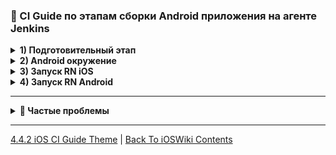 ### 🤖 CI Guide по этапам сборки Android приложения на агенте Jenkins



<details>
<summary><strong>1) Подготовительный этап</strong></summary>
<p>

<details>
<summary><strong>1.1) Необходимое окружение/версии</strong></summary>
<p>

<details>
<summary><strong>1.1.1) Node/v23.6.1</strong></summary>
<p>

Скачать node с сайта: https://nodejs.org/en/download

```bash
➜  ~ echo 'strict-ssl=false' >> ~/.npmrc
➜  ~ echo 'registry=https://nexus.ru/repository/npm-all/' >> ~/.npmrc
```

Добавить персональные токены в `~/.npmrc`:
```bash
//nexus.ru/nexus/content/repositories/npm-corp/:_auth=<ПримерТокена:1234DE5OSE/>
//nexus.ru/repository/npm-all/:_auth=<ПримерТокена:1234DE5OSE/>
//nexus.ru/repository/npm-all/:_auth=<ПримерТокена:DaYmZ1
```

Проверить корректную настройку `.npmrc` можно с помощью команды: `npm info`

Если все в порядке - выведется список доступных версий пакета.

</p>
</details>

<details>
<summary><strong>1.1.2) Ruby/v2.7.5</strong></summary>
<p>

Ссылка на Ruby окружение или как установить по шагам тут:

```bash
brew install rbenv
echo 'eval "$(rbenv init - zsh)"' >> ~/.zshrc
```

```bash
➜  ~ git clone https://github.com/rbenv/rbenv.git ~/.rbenv
➜  ~ echo 'export PATH="$HOME/.rbenv/bin:$PATH"' >> ~/.zshrc
➜  ~ ~/.rbenv/bin/rbenv init
➜  ~ exec $SHELL -l
➜  ~ git clone https://github.com/rbenv/ruby-build.git "$(rbenv root)"/plugins/ruby-build
➜  ~ rbenv install 2.7.5
➜  ~ rbenv global 2.7.5
```

</p>
</details>

<details>
<summary><strong>1.1.3) java JDK/v17.0.14</strong></summary>
<p>

Ссылка как установить или по шагам для MacOS [M1](https://github.com/eldaroid/iOSWiki/blob/master/2 ComputerScience/2.0 Linux/2.0.2 Processor(CPU).md#архитектура-x86-vs-arm-cisc-vs-rics):

```bash
➜  ~ git clone https://github.com/jenv/jenv.git ~/.jenv
➜  ~ echo 'export PATH="$HOME/.jenv/bin:$PATH"' >> ~/.zshrc
➜  ~ echo 'eval "$(jenv init -)"' >> ~/.zshrc
➜  ~ exec $SHELL -l
➜  ~ eval "$(jenv init -)"
➜  ~ jenv enable-plugin export
```

Скачать с сайта [Zulu Java JDK 17](https://www.azul.com/downloads/#downloads-table-zulu):
```bash
➜  ~ jenv add /Users/popovEldar/Downloads/zulu17.56.15-ca-jdk17.0.14-macosx_aarch64/zulu-17.jdk/Contents/Home/
zulu64-17.0.14 added
17.0.14 added
17.0 added
17 added
➜  ~ jenv global 17
➜  ~ java --version
openjdk 17.0.14 2025-01-21 LTS
OpenJDK Runtime Environment Zulu17.56+15-CA (build 17.0.14+7-LTS)
OpenJDK 64-Bit Server VM Zulu17.56+15-CA (build 17.0.14+7-LTS, mixed mode, sharing)
➜  ~ jenv doctor // проверить все ли корректно установилось
```

</p>
</details>

</p>
</details>

<details>
<summary><strong>1.2) Гит</strong></summary>
<p>

Настройки гита (`vim ~/.gitconfig`):
```ini
[user]
    name = Иванов Иван
    email = ИвановИван@ya.ru
 
[core]
    excludesfile = ~/.gitignore_global
    ignorecase = false
 
[http]
    postBuffer = 1048576000
    maxRequestBuffer = 100M  
    sslVerify = false
 
 [ssh]
    postBuffer = 2048M
    maxRequestBuffer = 1024M
```

Или мой личный [конфиг](https://github.com/eldaroid/iOSWiki/blob/master/1%20Common/1.1%20Configs/1.1.3%20gitconfig.md)

Далее клонируем проект `git clone YourProjectUrl`

</p>
</details>

<details>
<summary><strong>1.3) Зависимости: ruby, gradle, переменные окружения</strong></summary>
<p>

<details>
<summary><strong>1.3.1) Gradle</strong></summary>
<p>

```bash
➜  ~ echo 'export GRADLE_USER_HOME=$HOME/.gradle' >> ~/.zshrc
➜  ~ mkdir -p $HOME/.gradle/
➜  ~ touch $HOME/.gradle/gradle.properties
➜  ~ echo "nexusLogin=ваш_дельта_логин" >> $HOME/.gradle/gradle.properties
➜  ~ echo "nexusPassword=ваш_дельта_пароль" >> $HOME/.gradle/gradle.properties
➜  ~ echo "systemProp.gradle.wrapperUser=ваш_дельта_логин" >> $HOME/.gradle/gradle.properties
➜  ~ echo "systemProp.gradle.wrapperPassword=ваш_дельта_пароль" >> $HOME/.gradle/gradle.properties
```

</p>
</details>

<details>
<summary><strong>1.3.2) Сертификаты</strong></summary>
<p>

Для корректной работы c запросами к сервисам компании, подписанных кастомными сертификатами, требуется в java передавать корректный trustStore, в котором содержатся все сертификаты. Необходимо скачать как просто cacerts, так и cacerts.jks:

Указываем cacerts в ~/.gradle/gradle.properties:
```bash
➜  ~ echo "systemProp.javax.net.ssl.trustStore$HOME/cacerts/cacerts.jks" >> $HOME/.gradle/gradle.properties
➜  ~ echo "systemProp.javax.net.ssl.trustStorePassword=changeit" >> $HOME/.gradle/gradle.properties 
cacerts.jks скачивается здесь. Указываем его в ~/.zshrc:
➜  ~ echo 'export JAVA_OPTS="-Djavax.net.ssl.trustStore=$HOME/cacerts.jks' >> ~/.zshrc
```

</p>
</details>

<details>
<summary><strong>1.3.3) ESLint</strong></summary>
<p>

`export ESLINT_USE_FLAT_CONFIG=false в ~/.zshrc`

</p>
</details>

</p>
</details>

</p>
</details>

<details>
<summary><strong>2) Android окружение</strong></summary>
<p>

### Окружение

Скачать `commandlinetools-mac-11076708_latest.zip` с https://dl.google.com/android/repository/commandlinetools-mac-11076708_latest.zip
`➜  ~ mkdir -p /Users/popovEldar/Library/Android/sdk/cmdline-tools/latest`

Разархивируй commandlinetools и перенеси в папку `/Users/popovEldar/Library/Android/sdk/cmdline-tools/` или `unzip commandlinetools-*.zip -d /Users/popovEldar/Library/Android/sdk/cmdline-tools/latest`

```bash
➜  ~ echo 'export ANDROID_HOME=$HOME/Library/Android/sdk' >> ~/.zshrc
➜  ~ echo 'export PATH=$ANDROID_HOME/cmdline-tools/latest/bin:$ANDROID_HOME/emulator:$ANDROID_HOME/platform-tools:$PATH' >> ~/.zshrc
➜  ~ exec $SHELL -l
```

Скачать `android_sdk/platform-tools_r35.0.2-darwin.zip` по ссылке ["SDK Platform Tools"](https://developer.android.com/tools/releases/platform-tools) и разархивировать в `$ANDROID_HOME`.

Скачать `android_sdk/build-tools_r33-macosx.zip` по ссылке ["SDK Build Tools"](https://developer.android.com/tools/releases/build-tools) и разархивировать в `$ANDROID_HOME`.

Итогово должно выглядеть так:
```bash
➜  sdk $ANDROID_HOME
➜  sdk tree -L 1
.
├── build-tools     # Содержит разные версии Build Tools (компиляция, APK (Android Package Kit) - аналог IPA из iOS)
├── cmdline-tools   # Командные инструменты (sdkmanager, avdmanager)
├── licenses        # Принятые лицензии Google
├── platform-tools  # ADB, fastboot и другие низкоуровневые утилиты
└── repository2-3.xml # Кэш метаданных репозиториев SDK
5 directories, 1 file
```

Принять лицензионное соглашение для компонентов Android SDK, обязательный шаг перед использованием инструментов разработки (н/р: sdkmanager, avdmanager или сборки проекта через Gradle):

`$ANDROID_HOME/cmdline-tools/latest/bin/sdkmanager --licenses`

### Эмулятор

Команда устанавливает компоненты, необходимые для создания и запуска Android-эмулятора с определённой конфигурацией:

`$ANDROID_HOME/cmdline-tools/latest/bin/sdkmanager "emulator" "system-images;android-33;google_apis;arm64-v8a"`

Команда создаёт новый Android Virtual Device (AVD) - виртуальное устройство для эмулятора Android:

`$ANDROID_HOME/cmdline-tools/latest/bin/avdmanager create avd -n PopovPixel -k "system-images;android-33;google_apis;arm64-v8a" -d pixel`

Запускаем созданный Android-эмулятор с именем PopovPixel в [интерактивном режиме](/1%20Common/1.3%20Terminal/1.3.3%20CLI/1.3.3.1%20Shells.md):

`$ANDROID_HOME/emulator/emulator -avd PopovPixel`

Отобразить список подключённых Android-устройств (как физических, так и виртуальных), с которыми можно взаимодействовать через ADB (Android Debug Bridge:

`$ANDROID_HOME/platform-tools/adb devices`

</p>
</details>

<details>
<summary><strong>3) Запуск RN iOS</strong></summary>
<p>

```diff
+ npm ci --legacy-peer-deps --verbose
+ cd ios & pod install
+ npm run ios
```

</p>
</details>

<details>
<summary><strong>4) Запуск RN Android</strong></summary>
<p>

```diff
+ npm ci --legacy-peer-deps --verbose
+ cd android
+ npm run ios
```

</p>
</details>

---

<details>
<summary><strong>🤧 Частые проблемы</strong></summary>
<p>

<details>
<summary><strong>Server -PreactNativeDevServerPort=8081 returned HTTP response code: 401 for URL:
</strong></summary>
<p>

Ошибка означает, что неправильно заданы настройки в ~/.gradle/gradle.properties. Проделать заново 1.2.2 и 1.2.3

![ГрадлПропертисТребуютАвторизации.png](https://github.com/eldaroid/pictures/blob/master/iOSWiki/Frameworks/ГрадлПропертисТребуютАвторизации.png?raw=true)

<img src="https://github.com/eldaroid/pictures/blob/master/iOSWiki/Frameworks/ГрадлПропертисТребуютАвторизации.png?raw=true" alt="ГрадлПропертисТребуютАвторизации.png" width="600" height="320">

Server -PreactNativeDevServerPort=8081 returned HTTP response code: 401 for URL: https://YourProjectURL.ru/repository/raw-lib-ext/distributions/gradle-7.5.1-bin.zip

</p>
</details>

<details>
<summary><strong>Бесконечная загрузка</strong></summary>
<p>

Если подключена дикий интернет/SberGuest или слетел ВПН, то запуск команды npm может привести к зацикливанию и бесконечной загрузке

<img src="https://github.com/eldaroid/pictures/blob/master/iOSWiki/Frameworks/БесконечнаяЗагрузка.png?raw=true" alt="БесконечнаяЗагрузка.png" width="600" height="60">

Решение: подключиться к Sber Wi-fi или подключить ВПН

</p>
</details>

<details>
<summary><strong>No bundle url present</strong></summary>
<p>

Если мы закроем metro в соседней вкладке терминала, то будет такая ошибка:

<img src="https://github.com/eldaroid/pictures/blob/master/iOSWiki/Frameworks/metro.png?raw=true" alt="metro.png" width="280" height="600">

**Решение**, запустить метро заново командой `npm start` в core-react-native-app

</p>
</details>

<details>
<summary><strong>Проблемы при npm ci/npm i</strong></summary>
<p>

<details>
<summary><strong>ECONNRESET</strong></summary>
<p>

Почему-то пару раз встречал такую ошибку на моменте запуска npm ci/i: `ECONNRESET`.

**Решение:** Очистить кэш npm: `npm cache clean --force` и отключиться от Wi-fi и заново запустить команду

</p>
</details>

</p>
</details>

</p>
</details>



---

[4.4.2 iOS CI Guide Theme](/4%20Linkage/4.4%20CI:CD/4.4.2%20%20iOS_CI.md) | [Back To iOSWiki Contents](https://github.com/eldaroid/iOSWiki)